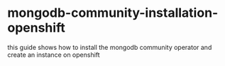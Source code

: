 # mongodb-community-installation-openshift
this guide shows how to install the mongodb community operator and create an instance on openshift
